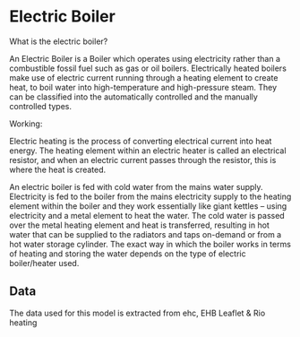 # Electric Boiler

What is the electric boiler?

An Electric Boiler is a Boiler which operates using electricity rather than a combustible fossil fuel such as gas or oil boilers.
Electrically heated boilers make use of electric current running through a heating element to create heat, to boil water into high-temperature and high-pressure steam. They can be classified into the automatically controlled and the manually controlled types.

Working:

Electric heating is the process of converting electrical current into heat energy. The heating element within an electric heater is called an electrical resistor, and when an electric current passes through the resistor, this is where the heat is created.

An electric boiler is fed with cold water from the mains water supply.
Electricity is fed to the boiler from the mains electricity supply to the heating element within the boiler and they work essentially like giant kettles – using electricity and a metal element to heat the water.
The cold water is passed over the metal heating element and heat is transferred, resulting in hot water that can be supplied to the radiators and taps on-demand or from a hot water storage cylinder.
The exact way in which the boiler works in terms of heating and storing the water depends on the type of electric boiler/heater used.

## Data     
The data used for this model is extracted from ehc, EHB Leaflet & Rio heating 

[^1]: [Electric boiler Working - rio heating](https://www.rioheating.com/how-do-electric-heaters-work/#:~:text=Electric%20heating%20is%20the%20process,where%20the%20heat%20is%20created.)

[^2]: [Electric Boiler Overview - ehc](https://www.electric-heatingcompany.co.uk/article/electric-boiler-guide/#:~:text=An%20Electric%20Boiler%20is%20a%20device%20used%20to%20heat%20your,designed%20to%20maximise%20surface%20area.)

[^3]: [Electric Boiler Process - ehc](https://www.electric-heatingcompany.co.uk/article/how-do-electric-boilers-heaters-work/)

[^4]: [About Electric Boiler – EHB Leaflet](https://www.labour.gov.hk/eng/public/bpvd/EHB_Leaflet_2016_Eng_2%20web.pdf)

